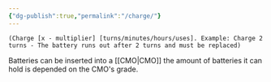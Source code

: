 ```yaml
---
{"dg-publish":true,"permalink":"/charge/"}
---
```


``(Charge [x - multiplier] [turns/minutes/hours/uses]. Example: Charge 2 turns - The battery runs out after 2 turns and must be replaced)``

Batteries can be inserted into a [[CMO\|CMO]] the amount of batteries it can hold is depended on the CMO's grade.